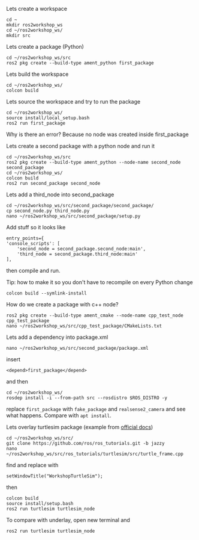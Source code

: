 Lets create a workspace

	cd ~
	mkdir ros2workshop_ws
	cd ~/ros2workshop_ws/
	mkdir src


Lets create a package (Python)

	cd ~/ros2workshop_ws/src
	ros2 pkg create --build-type ament_python first_package

Lets build the workspace

	cd ~/ros2workshop_ws/
	colcon build

Lets source the workspace and try to run the package

	cd ~/ros2workshop_ws/
	source install/local_setup.bash
	ros2 run first_package 

Why is there an error? Because no node was created inside first_package

Lets create a second package with a python node and run it

	cd ~/ros2workshop_ws/src
	ros2 pkg create --build-type ament_python --node-name second_node second_package
	cd ~/ros2workshop_ws/
	colcon build
	ros2 run second_package second_node

Lets add a third_node into second_package

	cd ~/ros2workshop_ws/src/second_package/second_package/
	cp second_node.py third_node.py
	nano ~/ros2workshop_ws/src/second_package/setup.py 

Add stuff so it looks like

```
entry_points={
'console_scripts': [
	'second_node = second_package.second_node:main',
	'third_node = second_package.third_node:main'
],
```

then compile and run.

Tip: how to make it so you don't have to recompile on every Python change

	colcon build --symlink-install

How do we create a package with c++ node?

	ros2 pkg create --build-type ament_cmake --node-name cpp_test_node cpp_test_package	
	nano ~/ros2workshop_ws/src/cpp_test_package/CMakeLists.txt

Lets add a dependency into package.xml

	nano ~/ros2workshop_ws/src/second_package/package.xml

insert

	<depend>first_package</depend>

and then

	cd ~/ros2workshop_ws/
	rosdep install -i --from-path src --rosdistro $ROS_DISTRO -y

replace `first_package` with `fake_package` and `realsense2_camera` and see what happens. Compare with `apt install`.

Lets overlay turtlesim package (example from [official docs](https://docs.ros.org/en/jazzy/Tutorials/Beginner-Client-Libraries/Creating-A-Workspace/Creating-A-Workspace.html))

	cd ~/ros2workshop_ws/src/
	git clone https://github.com/ros/ros_tutorials.git -b jazzy
	nano ~/ros2workshop_ws/src/ros_tutorials/turtlesim/src/turtle_frame.cpp

find and replace with 

	setWindowTitle("WorkshopTurtleSim");

then

	colcon build
	source install/setup.bash
	ros2 run turtlesim turtlesim_node

To compare with underlay, open new terminal and

	ros2 run turtlesim turtlesim_node
